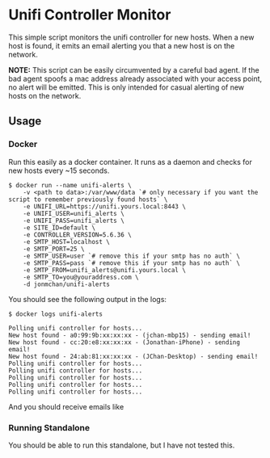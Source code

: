 # Unifi Controller Monitor

This simple script monitors the unifi controller for new hosts. When a new host is found, it emits an email alerting you that a new host is on the network.

**NOTE:** This script can be easily circumvented by a careful bad agent. If the bad agent spoofs a mac address already associated with your access point, no alert will be emitted. This is only intended for casual alerting of new hosts on the network.

## Usage

### Docker

Run this easily as a docker container. It runs as a daemon and checks for new hosts every ~15 seconds.

```
$ docker run --name unifi-alerts \
    -v <path to data>:/var/www/data `# only necessary if you want the script to remember previously found hosts` \ 
    -e UNIFI_URL=https://unifi.yours.local:8443 \
    -e UNIFI_USER=unifi_alerts \
    -e UNIFI_PASS=unifi_alerts \
    -e SITE_ID=default \ 
    -e CONTROLLER_VERSION=5.6.36 \
    -e SMTP_HOST=localhost \
    -e SMTP_PORT=25 \
    -e SMTP_USER=user `# remove this if your smtp has no auth` \
    -e SMTP_PASS=pass `# remove this if your smtp has no auth` \
    -e SMTP_FROM=unifi_alerts@unifi.yours.local \
    -e SMTP_TO=you@youraddress.com \
    -d jonmchan/unifi-alerts 
```

You should see the following output in the logs:

```
$ docker logs unifi-alerts

Polling unifi controller for hosts...
New host found - a0:99:9b:xx:xx:xx - (jchan-mbp15) - sending email!
New host found - cc:20:e8:xx:xx:xx - (Jonathan-iPhone) - sending email!
New host found - 24:ab:81:xx:xx:xx - (JChan-Desktop) - sending email!
Polling unifi controller for hosts...
Polling unifi controller for hosts...
Polling unifi controller for hosts...
Polling unifi controller for hosts...
Polling unifi controller for hosts...
```

And you should receive emails like

### Running Standalone

You should be able to run this standalone, but I have not tested this.
